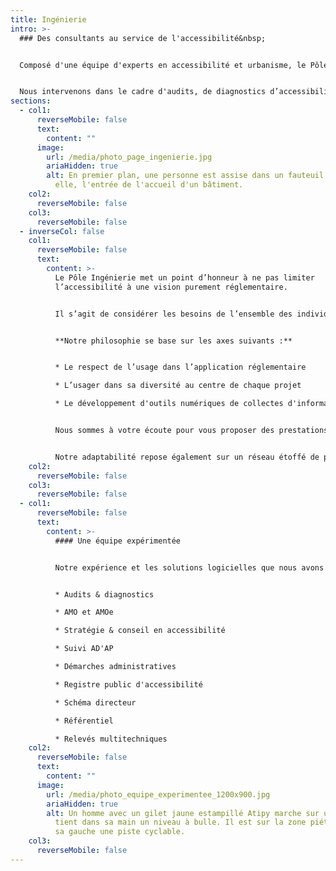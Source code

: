 ```yaml
---
title: Ingénierie
intro: >-
  ### Des consultants au service de l'accessibilité&nbsp;


  Composé d'une équipe d'experts en accessibilité et urbanisme, le Pôle Ingénierie vous accompagne dans la mise en accessibilité de votre patrimoine, d'espaces extérieurs (voirie et espace public) et dans le relevé de toutes autres données spécifiques. 


  Nous intervenons dans le cadre d'audits, de diagnostics d’accessibilité et de relevés multitechniques. Nous vous accompagnons également dans l'élaboration et la définition de votre stratégie d'amélioration de l'accessibilité pour l’ensemble de votre patrimoine et de vos infrastructures.
sections:
  - col1:
      reverseMobile: false
      text:
        content: ""
      image:
        url: /media/photo_page_ingenierie.jpg
        ariaHidden: true
        alt: En premier plan, une personne est assise dans un fauteuil roulant. Face à
          elle, l'entrée de l'accueil d'un bâtiment.
    col2:
      reverseMobile: false
    col3:
      reverseMobile: false
  - inverseCol: false
    col1:
      reverseMobile: false
      text:
        content: >-
          Le Pôle Ingénierie met un point d’honneur à ne pas limiter
          l’accessibilité à une vision purement réglementaire.


          Il s’agit de considérer les besoins de l’ensemble des individus pour concevoir des espaces, des équipements et des services pour tous et toutes avant de le faire pour chacun et chacune.


          **Notre philosophie se base sur les axes suivants :**


          * Le respect de l’usage dans l’application réglementaire

          * L’usager dans sa diversité au centre de chaque projet

          * Le développement d'outils numériques de collectes d'informations pour répertorier et faciliter la gestion de votre patrimoine


          Nous sommes à votre écoute pour vous proposer des prestations sur-mesure afin de répondre à tous vos besoins. Nous mettons un point d’honneur à accorder à nos clients une attention égale quelque soit leur notoriété ou le montant du contrat.


          Notre adaptabilité repose également sur un réseau étoffé de partenaires dans de nombreux domaines et secteurs.
    col2:
      reverseMobile: false
    col3:
      reverseMobile: false
  - col1:
      reverseMobile: false
      text:
        content: >-
          #### Une équipe expérimentée


          Notre expérience et les solutions logicielles que nous avons développées, nous permettent de répondre à vos demandes concernant les thématiques suivantes :


          * Audits & d﻿iagnostics 

          * A﻿MO et AMOe

          * Stratégie & conseil en accessibilité

          * S﻿uivi AD'AP

          * D﻿émarches administratives

          * R﻿egistre public d'accessibilité

          * Schéma directeur

          * Référentiel

          * R﻿elevés multitechniques
    col2:
      reverseMobile: false
      text:
        content: ""
      image:
        url: /media/photo_equipe_experimentee_1200x900.jpg
        ariaHidden: true
        alt: Un homme avec un gilet jaune estampillé Atipy marche sur un pont. L'homme
          tient dans sa main un niveau à bulle. Il est sur la zone piéton avec à
          sa gauche une piste cyclable.
    col3:
      reverseMobile: false
---
```

